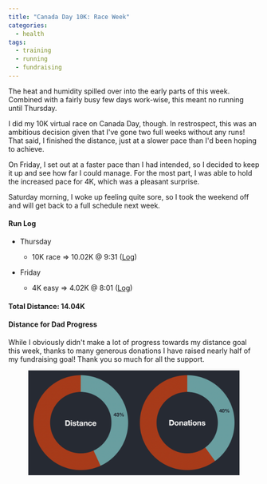 ```yaml
---
title: "Canada Day 10K: Race Week"
categories:
  - health
tags:
  - training
  - running
  - fundraising
---
```


The heat and humidity spilled over into the early parts of this week. Combined with a fairly busy few days work-wise, this meant no running until Thursday.

I did my 10K virtual race on Canada Day, though. In restrospect, this was an ambitious decision given that I've gone two full weeks without any runs! That said, I finished the distance, just at a slower pace than I'd been hoping to achieve.

On Friday, I set out at a faster pace than I had intended, so I decided to keep it up and see how far I could manage. For the most part, I was able to hold the increased pace for 4K, which was a pleasant surprise.

Saturday morning, I woke up feeling quite sore, so I took the weekend off and will get back to a full schedule next week.

#### Run Log

- Thursday
  - 10K race &rArr; 10.02K @ 9:31 ([Log](https://runkeeper.com/user/cdevans/activity/1775549427))

- Friday
  - 4K easy &rArr; 4.02K @ 8:01 ([Log](https://runkeeper.com/user/cdevans/activity/1775549427))

#### Total Distance: 14.04K

#### Distance for Dad Progress

While I obviously didn't make a lot of progress towards my distance goal this week, thanks to many generous donations I have raised nearly half of my fundraising goal! Thank you so much for all the support.

<figure>
  <a href="/assets/images/2021-07-04/progress.png"><img src="/assets/images/2021-07-04/progress.png"></a>
</figure>

